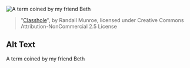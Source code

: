 ![A term coined by my friend Beth](https://imgs.xkcd.com/comics/classhole.jpg)
> "[Classhole](https://xkcd.com/72/)", by Randall Munroe, licensed under Creative Commons Attribution-NonCommercial 2.5 License

## Alt Text
A term coined by my friend Beth

